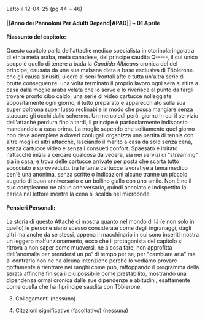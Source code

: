Letto il 12-04-25 (pg 44 ~ 46)
#### [[Anno dei Pannoloni Per Adulti Depend|APAD]] ~ 01 Aprile

#### Riassunto del capitolo:
Questo capitolo parla dell'attachè medico specialista in otorinolaringoiatra di etnia metà araba, metà canadese, del principe saudita Q-----, il cui unico scopo è quello di tenere a bada la *Candida Albicans* cronica del del principe, causata da una sua malsana dieta a base esclusiva di Töblerone. che gli causa sinusiti, ulcere ai seni frontali afte e tutta un'altra serie di brutte conseguenze. una volta terminato il proprio lavoro ogni sera si ritira a casa dalla moglie araba velata che lo serve e lo riverisce al punto da fargli trovare pronto cibo caldo, una serie di video cartucce nolleggiate appositamente ogni giorno, il tutto preparato e apparecchiato sulla sua super poltrona super lusso reclinabile in modo che possa mangiare senza staccare gli occhi dallo schermo.
Un mercoledì però, giorno in cui il servizio dell'attachè perdura fino a tardi, il principe è particolarmente indisposto mandandolo a casa prima.
La moglie sapendo che solitamente quel giorno non deve adempiere a doveri coniugali organizza una partita di tennis con altre mogli di altri attacchè, lasciando il marito a casa da solo senza cena, senza cartucce video e senza i consueti confort. Spaesato e irritato l'attacchè inizia a cercare qualcosa da vedere, sia nei servizi di "streaming" sia in casa, e trova delle cartucce arrivate per posta che scarta tutto scocciato e sprovveduto. tra le tante cartucce lavorative a tema medico cen'è una anonima, senza scritte o indicazioni alcune tranne un piccolo augurio di buon anniversario e un bollino giallo con uno smile.
Non è ne il suo compleanno ne alcun anniversario, quindi annoiato e indispettito la carica nel lettore mentre la cena si scalda nel microonde.

#### Pensieri Personali:
La storia di questo Attachè ci mostra quanto nel mondo di IJ (e non solo in quello) le persone siano spesso considerate come degli ingranaggi, dagli altri ma anche da se stessi, appena il macchinario in cui sono inseriti mostra un leggero malfunzionamento, ecco che il protagonista del capitolo si ritrova a non saper come muoversi, ne a cosa fare, non approfitta dell'anomalia per prendersi un po' di tempo per se, per "cambiare aria" ma al contrario non ne ha alcuna intenzione perchè lo vediamo provare goffamente a rientrare nei ranghi come può, rattoppando il programma della serata affinchè finisca il più possibile come prestabilito, mostrando una dipendenza ormai cronica dalle sue dipendenze e abitudini, esattamente come quella che ha il principe saudita con Töblerone.

3. Collegamenti
   (nessuno)

4. Citazioni significative (facoltativo)
   (nessuna)